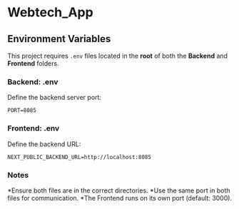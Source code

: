 # Webtech_App

## Environment Variables

This project requires `.env` files located in the **root** of both the **Backend** and **Frontend** folders.

### Backend: .env

Define the backend server port:

```PORT=8085```

### Frontend: .env

Define the backend URL:

```NEXT_PUBLIC_BACKEND_URL=http://localhost:8085```

### Notes
*Ensure both files are in the correct directories.
*Use the same port in both files for communication.
*The Frontend runs on its own port (default: 3000).
